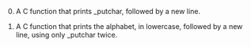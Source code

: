 0. A C function that prints _putchar, followed by a new line.

1. A C function that prints the alphabet, in lowercase, followed by a new line, using only _putchar twice.
